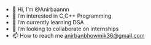 - 👋 Hi, I’m @Anirbaannn
- 👀 I’m interested in C,C++ Programming
- 🌱 I’m currently learning DSA
- 💞️ I’m looking to collaborate on internships
- 📫 How to reach me anirbanbhowmik36@gmail.com

<!---
Anirbaannn/Anirbaannn is a ✨ special ✨ repository because its `README.md` (this file) appears on your GitHub profile.
You can click the Preview link to take a look at your changes.
--->
